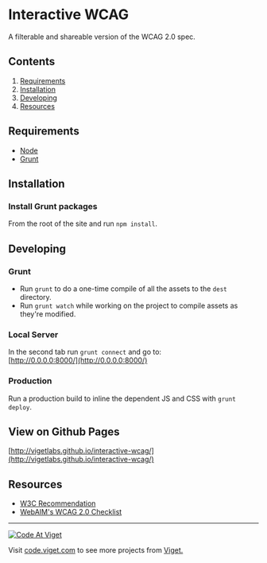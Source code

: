 # Interactive WCAG

A filterable and shareable version of the WCAG 2.0 spec.

## Contents

1. [Requirements](#requirements)
2. [Installation](#installation)
3. [Developing](#developing)
4. [Resources](#resources)

## Requirements

- [Node](http://nodejs.org/)
- [Grunt](http://gruntjs.com/)

## Installation

### Install Grunt packages

From the root of the site and run `npm install`.

## Developing

### Grunt

- Run `grunt` to do a one-time compile of all the assets to the `dest` directory.
- Run `grunt watch` while working on the project to compile assets as they're modified.

### Local Server

In the second tab run `grunt connect` and go to:<br>
[http://0.0.0.0:8000/](http://0.0.0.0:8000/)

### Production

Run a production build to inline the dependent JS and CSS with `grunt deploy`.

## View on Github Pages

[http://vigetlabs.github.io/interactive-wcag/](http://vigetlabs.github.io/interactive-wcag/)

## Resources

- [W3C Recommendation](http://www.w3.org/TR/WCAG20/)
- [WebAIM's WCAG 2.0 Checklist](http://webaim.org/standards/wcag/checklist)

***

<a href="http://code.viget.com">
  <img src="http://code.viget.com/github-banner.png" alt="Code At Viget">
</a>

Visit [code.viget.com](http://code.viget.com) to see more projects from [Viget.](https://viget.com)

